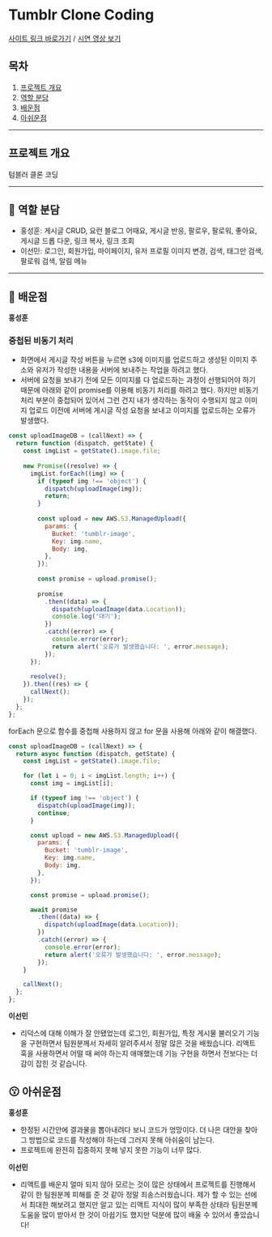# Tumblr Clone Coding

[사이트 링크 바로가기](http://tumblrclone.shop/) / [시연 영상 보기](https://www.youtube.com/watch?v=HLYTArLgdeY)

## 목차

1. [프로젝트 개요](#프로젝트-개요)
2. [역할 분담](#-역할-분담)
3. [배운점](#-배운점)
4. [아쉬운점](#-아쉬운점)

***

## 프로젝트 개요

텀블러 클론 코딩

***

## 💪 역할 분담

- 홍성훈: 게시글 CRUD, 요런 블로그 어때요, 게시글 반응, 팔로우, 팔로워, 좋아요, 게시글 드롭 다운, 링크 복사, 링크 조회
- 이선민: 로그인, 회원가입, 마이페이지, 유저 프로필 이미지 변경, 검색, 태그만 검색, 팔로워 검색, 알림 메뉴

***

## 🔎 배운점

**홍성훈**

### 중첩된 비동기 처리

- 화면에서 게시글 작성 버튼을 누르면 s3에 이미지를 업로드하고 생성된 이미지 주소와 유저가 작성한 내용을 서버에 보내주는 작업을 하려고 했다.
- 서버에 요청을 보내기 전에 모든 이미지를 다 업로드하는 과정이 선행되어야 하기 때문에 아래와 같이 promise를 이용해 비동기 처리를 하려고 했다. 하지만 비동기 처리 부분이 중첩되어 있어서 그런 건지 내가 생각하는 동작이 수행되지 않고 이미지 업로드 이전에 서버에 게시글 작성 요청을 보내고 이미지를 업로드하는 오류가 발생했다.

```javascript
const uploadImageDB = (callNext) => {
  return function (dispatch, getState) {
    const imgList = getState().image.file;
    
    new Promise((resolve) => {
      imgList.forEach((img) => {
        if (typeof img !== 'object') {
          dispatch(uploadImage(img));
          return;
        }
        
        const upload = new AWS.S3.ManagedUpload({
          params: {
            Bucket: 'tumblr-image',
            Key: img.name,
            Body: img,
          },
        });
        
        const promise = upload.promise();
        
        promise
          .then((data) => {
            dispatch(uploadImage(data.Location));
            console.log('대기');
          })
          .catch((error) => {
            console.error(error);
            return alert('오류가 발생했습니다: ', error.message);
          });
      });
      
      resolve();
    }).then((res) => {
      callNext();
    });
  };
};
```

forEach 문으로 함수를 중첩해 사용하지 않고 for 문을 사용해 아래와 같이 해결했다.

```javascript
const uploadImageDB = (callNext) => {
  return async function (dispatch, getState) {
    const imgList = getState().image.file;

    for (let i = 0; i < imgList.length; i++) {
      const img = imgList[i];

      if (typeof img !== 'object') {
        dispatch(uploadImage(img));
        continue;
      }

      const upload = new AWS.S3.ManagedUpload({
        params: {
          Bucket: 'tumblr-image',
          Key: img.name,
          Body: img,
        },
      });

      const promise = upload.promise();

      await promise
        .then((data) => {
          dispatch(uploadImage(data.Location));
        })
        .catch((error) => {
          console.error(error);
          return alert('오류가 발생했습니다: ', error.message);
        });
    }

    callNext();
  };
};
```

**이선민**

- 리덕스에 대해 이해가 잘 안됐었는데 로그인, 회원가입, 특정 게시물 불러오기 기능을 구현하면서 팀원분께서 자세히 알려주셔서 정말 많은 것을 배웠습니다. 리액트 훅을 사용하면서 어떨 때 써야 하는지 애매했는데 기능 구현을 하면서 전보다는 더 감이 잡힌 것 같습니다.

## 😗 아쉬운점

**홍성훈**

- 한정된 시간안에 결과물을 뽑아내려다 보니 코드가 엉망이다. 더 나은 대안을 찾아 그 방법으로 코드를 작성해야 하는데 그러지 못해 아쉬움이 남는다.
- 프로젝트에 완전히 집중하지 못해 넣지 못한 기능이 너무 많다.

**이선민**

- 리액트를 배운지 얼마 되지 않아 모르는 것이 많은 상태에서 프로젝트를 진행해서 같이 한 팀원분께 피해를 준 것 같아 정말 죄송스러웠습니다. 제가 할 수 있는 선에서 최대한 해보려고 했지만 알고 있는 리액트 지식이 많이 부족한 상태라 팀원분께 도움을 많이 받아서 한 것이 아쉽기도 했지만 덕분에 많이 배울 수 있어서 좋았습니다!

